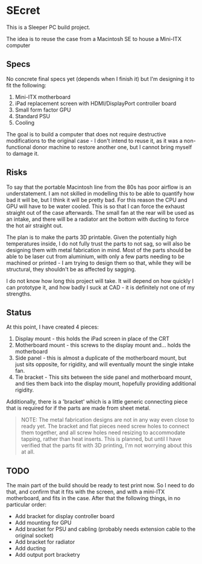 # SEcret

This is a Sleeper PC build project.

The idea is to reuse the case from a Macintosh SE to house a Mini-ITX
computer

## Specs

No concrete final specs yet (depends when I finish it) but I'm
designing it to fit the following:
1. Mini-ITX motherboard
2. iPad replacement screen with HDMI/DisplayPort controller board
3. Small form factor GPU
4. Standard PSU
5. Cooling

The goal is to build a computer that does not require destructive
modifications to the original case - I don't intend to reuse it, as it
was a non-functional donor machine to restore another one, but I
cannot bring myself to damage it.

## Risks

To say that the portable Macintosh line from the 80s has poor airflow
is an understatement. I am not skilled in modelling this to be able to
quantify how bad it will be, but I think it will be pretty bad. For
this reason the CPU and GPU will have to be water cooled. This is so
that I can force the exhaust straight out of the case afterwards. The
small fan at the rear will be used as an intake, and there will be a
radiator ant the bottom with ducting to force the hot air straight
out.

The plan is to make the parts 3D printable. Given the potentially high
temperatures inside, I do not fully trust the parts to not sag, so
will also be designing them with metal fabrication in mind. Most of
the parts should be able to be laser cut from aluminium, with only a
few parts needing to be machined or printed - I am trying to design
them so that, while they will be structural, they shouldn't be as
affected by sagging.

I do not know how long this project will take. It will depend on how
quickly I can prototype it, and how badly I suck at CAD - it is
definitely not one of my strengths.

## Status

At this point, I have created 4 pieces:
1. Display mount - this holds the iPad screen in place of the CRT
2. Motherboard mount - this screws to the display mount and... holds
   the motherboard
3. Side panel - this is almost a duplicate of the motherboard mount,
   but just sits opposite, for rigidity, and will eventually mount the
   single intake fan.
4. Tie bracket - This sits between the side panel and motherboard
   mount, and ties them back into the display mount, hopefully
   providing additional rigidity.
   
Additionally, there is a 'bracket' which is a little generic
connecting piece that is required for if the parts are made from sheet
metal.

> NOTE: The metal fabrication designs are not in any way even close to
> ready yet. The bracket and flat pieces need screw holes to connect
> them together, and all screw holes need resizing to accommodate
> tapping, rather than heat inserts. This is planned, but until I have
> verified that the parts fit with 3D printing, I'm not worrying about
> this at all.

## TODO

The main part of the build should be ready to test print now. So I
need to do that, and confirm that it fits with the screen, and with a
mini-ITX motherboard, and fits in the case. After that the following
things, in no particular order:

* Add bracket for display controller board
* Add mounting for GPU
* Add bracket for PSU and cabling (probably needs extension cable to
  the original socket)
* Add bracket for radiator
* Add ducting
* Add output port bracketry
